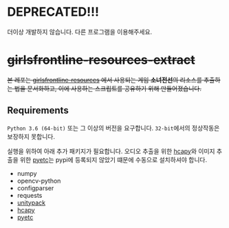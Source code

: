 # DEPRECATED!!!

더이상 개발하지 않습니다. 다른 프로그램을 이용해주세요.

# ~~girlsfrontline-resources-extract~~

~~본 레포는 [girlsfrontline-resources](https://github.com/36base/girlsfrontline-resources) 에서 사용되는 게임 **소녀전선**의 리소스를 추출하는 법을 문서화하고, 이에 사용하는 스크립트를 공유하기 위해 만들어졌습니다.~~

## Requirements

`Python 3.6 (64-bit)` 또는 그 이상의 버전을 요구합니다. `32-bit`에서의 정상작동은 보장하지 못합니다.

실행을 위하여 아래 추가 패키지가 필요합니다. 오디오 추출을 위한 [hcapy](https://github.com/krepe-suZette/hcapy)와 이미지 추출을 위한 [pyetc](https://github.com/krepe-suZette/pyetc)는 pypi에 등록되지 않았기 떄문에 수동으로 설치하셔야 합니다.
* numpy
* opencv-python
* configparser
* requests
* [unitypack](https://github.com/HearthSim/UnityPack)
* [hcapy](https://github.com/krepe-suZette/hcapy)
* [pyetc](https://github.com/krepe-suZette/pyetc)
